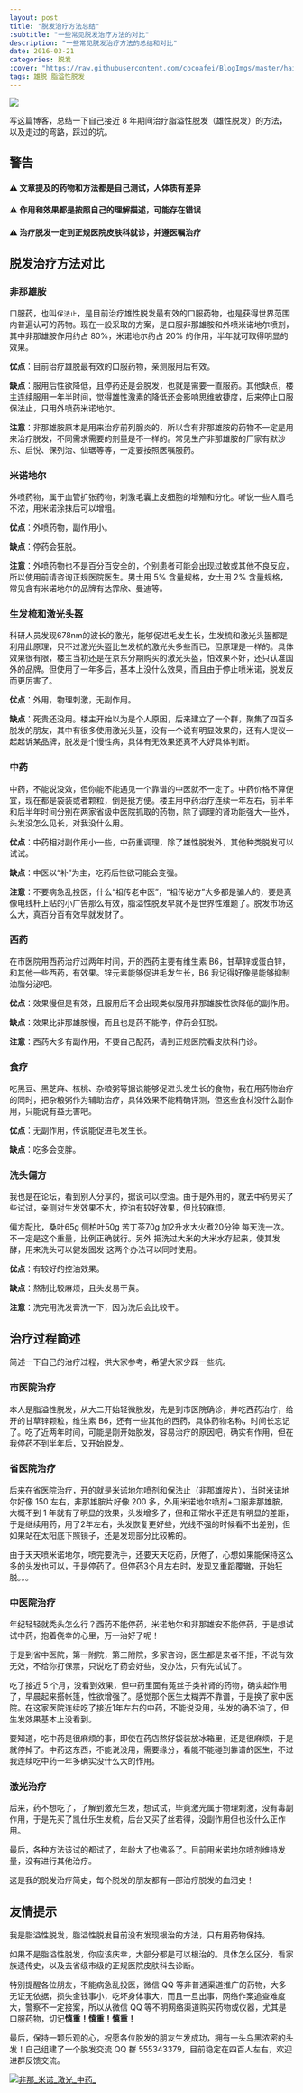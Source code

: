 ```yaml
---
layout: post
title: "脱发治疗方法总结"
:subtitle: "一些常见脱发治疗方法的对比"
description: "一些常见脱发治疗方法的总结和对比"
date: 2016-03-21
categories: 脱发
:cover: "https://raw.githubusercontent.com/cocoafei/BlogImgs/master/hair/long_hair.jpg"
tags: 雄脱 脂溢性脱发
---   
```


![](https://raw.githubusercontent.com/cocoafei/BlogImgs/master/hair/long_hair.jpg)

写这篇博客，总结一下自己接近 8 年期间治疗脂溢性脱发（雄性脱发）的方法，以及走过的弯路，踩过的坑。

## 警告

#### ⚠️ **文章提及的药物和方法都是自己测试，人体质有差异**
#### ⚠️ **作用和效果都是按照自己的理解描述，可能存在错误**
#### ⚠️ **治疗脱发一定到正规医院皮肤科就诊，并遵医嘱治疗**

## 脱发治疗方法对比

### 非那雄胺

口服药，也叫`保法止`，是目前治疗雄性脱发最有效的口服药物，也是获得世界范围内普遍认可的药物。现在一般采取的方案，是口服非那雄胺和外喷米诺地尔喷剂，其中非那雄胺作用约占 80%，米诺地尔约占 20% 的作用，半年就可取得明显的效果。

**优点**：目前治疗雄脱最有效的口服药物，亲测服用后有效。

**缺点**：服用后性欲降低，且停药还是会脱发，也就是需要一直服药。其他缺点，楼主连续服用一年半时间，觉得雄性激素的降低还会影响思维敏捷度，后来停止口服保法止，只用外喷药米诺地尔。

**注意**：非那雄胺原本是用来治疗前列腺炎的，所以含有非那雄胺的药物不一定是用来治疗脱发，不同需求需要的剂量是不一样的。常见生产非那雄胺的厂家有默沙东、启悦、保列治、仙琚等等，一定要按照医嘱服药。

### 米诺地尔

外喷药物，属于血管扩张药物，刺激毛囊上皮细胞的增殖和分化。听说一些人眉毛不浓，用米诺涂抹后可以增粗。

**优点**：外喷药物，副作用小。

**缺点**：停药会狂脱。

**注意**：外喷药物也不是百分百安全的，个别患者可能会出现过敏或其他不良反应，所以使用前请咨询正规医院医生。男士用 5% 含量规格，女士用 2% 含量规格，常见含有米诺地尔的品牌有达霏欣、曼迪等。

### 生发梳和激光头盔

科研人员发现678nm的波长的激光，能够促进毛发生长，生发梳和激光头盔都是利用此原理，只不过激光头盔比生发梳的激光头多些而已，但原理是一样的。具体效果很有限，楼主当初还是在京东分期购买的激光头盔，怕效果不好，还只认准国外的品牌。但使用了一年多后，基本上没什么效果，而且由于停止喷米诺，脱发反而更厉害了。

**优点**：外用，物理刺激，无副作用。

**缺点**：死贵还没用。楼主开始以为是个人原因，后来建立了一个群，聚集了四百多脱发的朋友，其中有很多使用激光头盔，没有一个说有明显效果的，还有人提议一起起诉某品牌，脱发是个慢性病，具体有无效果还真不大好具体判断。

### 中药

中药，不能说没效，但你能不能遇见一个靠谱的中医就不一定了。中药价格不算便宜，现在都是袋装或者颗粒，倒是挺方便。楼主用中药治疗连续一年左右，前半年和后半年时间分别在两家省级中医院抓取的药物，除了调理的肾功能强大一些外，头发没怎么见长，对我没什么用。

**优点**：中药相对副作用小一些，中药重调理，除了雄性脱发外，其他种类脱发可以试试。

**缺点**：中医以“补”为主，吃药后性欲可能会变强。

**注意**：不要病急乱投医，什么“祖传老中医”，“祖传秘方”大多都是骗人的，要是真像电线杆上贴的小广告那么有效，脂溢性脱发早就不是世界性难题了。脱发市场这么大，真百分百有效早就发财了。

### 西药

在市医院用西药治疗过两年时间，开的西药主要有维生素 B6，甘草锌或蛋白锌，和其他一些西药，有效果。锌元素能够促进毛发生长，B6 我记得好像是能够抑制油脂分泌吧。

**优点**：效果慢但是有效，且服用后不会出现类似服用非那雄胺性欲降低的副作用。

**缺点**：效果比非那雄胺慢，而且也是药不能停，停药会狂脱。

**注意**：西药大多有副作用，不要自己配药，请到正规医院看皮肤科门诊。

### 食疗

吃黑豆、黑芝麻、核桃、杂粮粥等据说能够促进头发生长的食物，我在用药物治疗的同时，把杂粮粥作为辅助治疗，具体效果不能精确评测，但这些食材没什么副作用，只能说有益无害吧。

**优点**：无副作用，传说能促进毛发生长。

**缺点**：吃多会变胖。

### 洗头偏方

我也是在论坛，看到别人分享的，据说可以控油。由于是外用的，就去中药房买了些试试，亲测对生发效果不大，控油有较好效果，但比较麻烦。

偏方配比，桑叶65g  侧柏叶50g  苦丁茶70g  加2升水大火煮20分钟 每天洗一次。不一定是这个重量，比例正确就行。另外 把洗过大米的大米水存起来，使其发酵，用来洗头可以健发固发 这两个办法可以同时使用。

**优点**：有较好的控油效果。

**缺点**：熬制比较麻烦，且头发易干黄。

**注意**：洗完用洗发膏洗一下，因为洗后会比较干。


## 治疗过程简述

简述一下自己的治疗过程，供大家参考，希望大家少踩一些坑。

### 市医院治疗

本人是脂溢性脱发，从大二开始轻微脱发，先是到市医院确诊，并吃西药治疗，给开的甘草锌颗粒，维生素 B6，还有一些其他的西药，具体药物名称，时间长忘记了。吃了近两年时间，可能是刚开始脱发，容易治疗的原因吧，确实有作用，但在我停药不到半年后，又开始脱发。

### 省医院治疗

后来在省医院治疗，开的就是米诺地尔喷剂和保法止（非那雄胺片），当时米诺地尔好像 150 左右，非那雄胺片好像 200 多，外用米诺地尔喷剂+口服非那雄胺，大概不到 1 年就有了明显的效果，头发增多了，但和正常水平还是有明显的差距，于是继续用药，用了2年左右，头发恢复更好些，光线不强的时候看不出差别，但如果站在太阳底下照镜子，还是发现部分比较稀的。

由于天天喷米诺地尔，喷完要洗手，还要天天吃药，厌倦了，心想如果能保持这么多的头发也可以，于是停药了。但停药3个月左右时，发现又重蹈覆辙，开始狂脱。。。 

### 中医院治疗

年纪轻轻就秃头怎么行？西药不能停药，米诺地尔和非那雄安不能停药，于是想试试中药，抱着侥幸的心里，万一治好了呢！

于是到省中医院，第一附院，第三附院，多家咨询，医生都是来者不拒，不说有效无效，不给你打保票，只说吃了药会好些，没办法，只有先试试了。

吃了接近 5 个月，没看到效果，但中药里面有菟丝子类补肾的药物，确实起作用了，早晨起来搭帐篷，性欲增强了。感觉那个医生太糊弄不靠谱，于是换了家中医院。在这家医院连续吃了接近1年左右的中药，不能说没用，头发的确不油了，但生发效果基本上没看到。

要知道，吃中药是很麻烦的事，即使在药店熬好袋装放冰箱里，还是很麻烦，于是就停掉了。中药这东西，不能说没用，需要缘分，看能不能碰到靠谱的医生，不过我连续吃中药一年多确实没什么大的作用。

### 激光治疗

后来，药不想吃了，了解到激光生发，想试试，毕竟激光属于物理刺激，没有毒副作用，于是先买了凯仕乐生发梳，后台又买了丝若得，没副作用但也没什么正作用。

最后，各种方法该试的都试了，年龄大了也佛系了。目前用米诺地尔喷剂维持发量，没有进行其他治疗。

这是我的脱发治疗简史，每个脱发的朋友都有一部治疗脱发的血泪史！

## 友情提示

我是脂溢性脱发，脂溢性脱发目前没有发现根治的方法，只有用药物保持。

如果不是脂溢性脱发，你应该庆幸，大部分都是可以根治的。具体怎么区分，看家族遗传史，以及去省级市级的正规医院皮肤科去诊断。

特别提醒各位朋友，不能病急乱投医，微信 QQ 等非普通渠道推广的药物，大多无证无依据，损失金钱事小，吃坏身体事大，而且一旦出事，网络作案追查难度大，警察不一定接案，所以从微信 QQ 等不明网络渠道购买药物或仪器，尤其是口服药物，切记**慎重！慎重！慎重！**

最后，保持一颗乐观的心，祝愿各位脱发的朋友生发成功，拥有一头乌黑浓密的头发！自己组建了一个脱发交流 QQ 群 555343379，目前稳定在四百人左右，欢迎进群反馈交流。

<a target="_blank" href="//shang.qq.com/wpa/qunwpa?idkey=9bbf201c1d9b79ce106f36f6769fb52b4d6413e2ccc51c8703c11eaa4e4d30ba"><img border="0" src="//pub.idqqimg.com/wpa/images/group.png" alt="非那_米诺_激光_中药_" title="非那_米诺_激光_中药_"></a>


